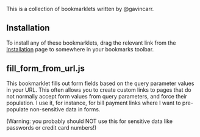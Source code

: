 
This is a collection of bookmarklets written by @gavincarr.

Installation
------------

To install any of these bookmarklets, drag the relevant link from the
[Installation](blob/master/bookmarklets.html) page to somewhere in
your bookmarks toolbar.

fill_form_from_url.js
---------------------

This bookmarklet fills out form fields based on the query parameter values
in your URL. This often allows you to create custom links to pages that do
not normally accept form values from query parameters, and force their
population. I use it, for instance, for bill payment links where I want to
pre-populate non-sensitive data in forms.

(Warning: you probably should NOT use this for sensitive data like
passwords or credit card numbers!)

